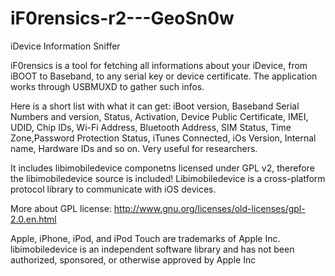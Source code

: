 # iF0rensics-r2---GeoSn0w
iDevice Information Sniffer

iF0rensics is a tool for fetching all informations about your iDevice, from iBOOT to Baseband, to any serial key or device certificate.
The application works through USBMUXD to gather such infos.

Here is a short list with what it can get: iBoot version, Baseband Serial Numbers and version, Status, Activation, Device Public Certificate, IMEI, UDID, Chip IDs, Wi-Fi Address, Bluetooth Address, SIM Status, Time Zone,Password Protection Status, iTunes Connected, iOs Version, Internal name, Hardware IDs and so on.
Very useful for researchers.

It includes libimobiledevice componetns licensed under GPL v2, therefore the libimobiledevice source is included!
Libimobiledevice is a cross-platform protocol library to communicate with iOS devices.

More about GPL license: http://www.gnu.org/licenses/old-licenses/gpl-2.0.en.html

Apple, iPhone, iPod, and iPod Touch are trademarks of Apple Inc.
libimobiledevice is an independent software library and has not been
authorized, sponsored, or otherwise approved by Apple Inc
